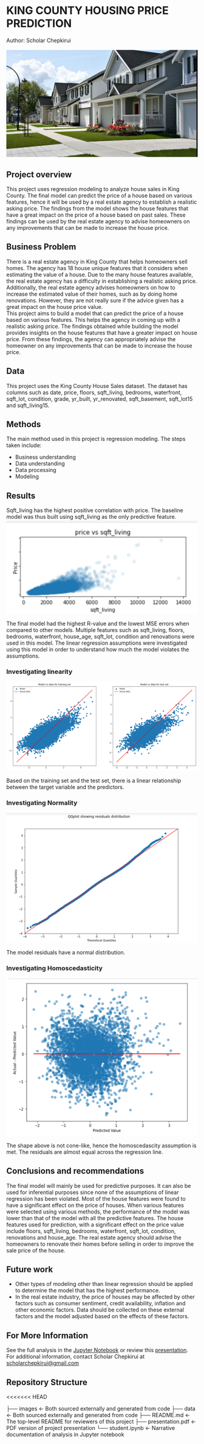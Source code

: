 # KING COUNTY HOUSING PRICE PREDICTION

Author: Scholar Chepkirui

![My image](images/houses.png)

## Project overview
This project uses regression modeling to analyze house sales in King County. The final model can predict the price of a house based on various features, hence it will be used by a real estate agency to establish a realistic asking price. The findings from the model shows the house features that have a great impact on the price of a house based on past sales. These findings can be used by the real estate agency to advise homeowners on any improvements that can be made to increase the house price.  

## Business Problem

There is a real estate agency in King County that helps homeowners sell homes. The agency has 18 house unique features that it considers when estimating the value of a house. Due to the many house features available, the real estate agency has a difficulty in establishing a realistic asking price. Additionally, the real estate agency advises homeowners on how to increase the estimated value of their homes, such as by doing home renovations. However, they are not really sure if the advice given has a great impact on the house price value.  
This project aims to build a  model that  can predict the price of a house based on various features. This helps the agency in coming up with a realistic asking price. The findings obtained while building the model provides insights on the house features that have a greater impact on house price. From these findings, the agency can appropriately advise the homeowner on any improvements that can be made to increase the house price. 

## Data
This project uses the King County House Sales dataset. The dataset has columns such as date, price, floors, sqft_living,  bedrooms, waterfront, sqft_lot, condition, grade, yr_built, yr_renovated, sqft_basement, sqft_lot15 and sqft_living15.


## Methods
The main method used in this project is regression modeling. The steps taken include:
- Business understanding
- Data understanding
- Data processing
- Modeling

## Results
Sqft_living has the highest positive correlation with price. The baseline model was thus built using sqft_living as the only predictive feature.
![My image](images/sqftliving.png)

The final model had the highest R-value and the lowest MSE errors when compared to other models. Multiple features such as sqft_living, floors,  bedrooms, waterfront, house_age, sqft_lot,  condition and renovations were used in this model.
The linear regression assumptions were investigated using this model in order to understand how much the model violates the assumptions.

### Investigating linearity
![My image](images/linearity.png)

Based on the training set and the test set, there is a linear relationship between the target variable and the predictors.

### Investigating Normality
![My image](images/normality.png)

The model residuals have a normal distribution.

### Investigating Homoscedasticity
![My image](images/homoscedascity.png)

The shape above is not cone-like, hence the homoscedascity assumption is met. The residuals are almost equal across the regression line.


## Conclusions and recommendations
The final model will mainly be used for predictive purposes. 
It can also be used for inferential purposes since none of the assumptions of linear regression has been violated. Most of the house features were found to have a significant effect on the price of houses.
When various features were selected using various methods, the performance of the model was lower than that of the model with all the predictive features. The house features used for prediction, with a significant effect on the price value include floors, sqft_living, bedrooms, waterfront, sqft_lot, condition, renovations and house_age.
The real estate agency should advise the homeowners to renovate their homes before selling in order to improve the sale price of the house.

## Future work
- Other types of modeling other than linear regression should be applied to determine the model that has the highest performance.
- In the real estate industry, the price of houses may be affected by other factors such as consumer sentiment, credit availability, inflation and other economic factors. Data should be collected on these external factors and the model adjusted based on the effects of these factors.


##  For More Information
See the full analysis in the [Jupyter Notebook](https://github.com/Scholarchep/King-County-housing-price-predictions/blob/main/student.ipynb) or review this [presentation](https://github.com/Scholarchep/King-County-housing-price-predictions/blob/main/presentation.pdf).
For additional information, contact Scholar Chepkirui at scholarchepkirui@gmail.com


## Repository Structure
<<<<<<< HEAD

├── images                                    <- Both sourced externally and generated from code
├── data                                      <- Both sourced externally and generated from code
├── README.md                                 <- The top-level README for reviewers of this project
├── presentation.pdf                          <- PDF version of project presentation
└── student.ipynb                             <- Narrative documentation of analysis in Jupyter notebook
